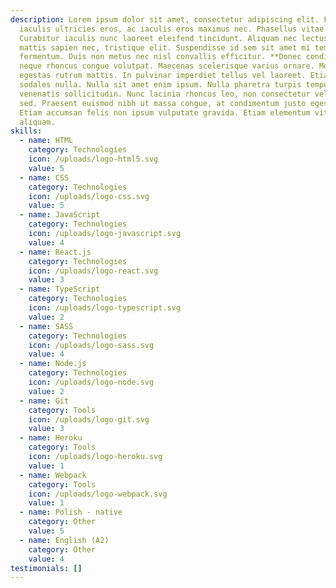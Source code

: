 ```yaml
---
description: Lorem ipsum dolor sit amet, consectetur adipiscing elit. Fusce
  iaculis ultricies eros, ac iaculis eros maximus nec. Phasellus vitae mi felis.
  Curabitur iaculis nunc laoreet eleifend tincidunt. Aliquam nec lectus varius,
  mattis sapien nec, tristique elit. Suspendisse id sem sit amet mi tempus
  fermentum. Duis non metus nec nisl convallis efficitur. **Donec condimentum**
  neque rhoncus congue volutpat. Maecenas scelerisque varius ornare. Morbi
  egestas rutrum mattis. In pulvinar imperdiet tellus vel laoreet. Etiam ac
  sodales nulla. Nulla sit amet enim ipsum. Nulla pharetra turpis tempus
  venenatis sollicitudin. Nunc lacinia rhoncus leo, non consectetur velit tempus
  sed. Praesent euismod nibh ut massa congue, at condimentum justo egestas.
  Etiam accumsan felis non ipsum vulputate gravida. Etiam elementum vitae nisl a
  aliquam.
skills:
  - name: HTML
    category: Technologies
    icon: /uploads/logo-html5.svg
    value: 5
  - name: CSS
    category: Technologies
    icon: /uploads/logo-css.svg
    value: 5
  - name: JavaScript
    category: Technologies
    icon: /uploads/logo-javascript.svg
    value: 4
  - name: React.js
    category: Technologies
    icon: /uploads/logo-react.svg
    value: 3
  - name: TypeScript
    category: Technologies
    icon: /uploads/logo-typescript.svg
    value: 2
  - name: SASS
    category: Technologies
    icon: /uploads/logo-sass.svg
    value: 4
  - name: Node.js
    category: Technologies
    icon: /uploads/logo-node.svg
    value: 2
  - name: Git
    category: Tools
    icon: /uploads/logo-git.svg
    value: 3
  - name: Heroku
    category: Tools
    icon: /uploads/logo-heroku.svg
    value: 1
  - name: Webpack
    category: Tools
    icon: /uploads/logo-webpack.svg
    value: 1
  - name: Polish - native
    category: Other
    value: 5
  - name: English (A2)
    category: Other
    value: 4
testimonials: []
---
```

